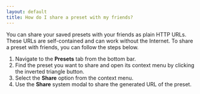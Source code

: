 ```yaml
---
layout: default
title: How do I share a preset with my friends?
---
```


You can share your saved presets with your friends as plain HTTP URLs. These
URLs are self-contained and can work without the Internet. To share a preset
with friends, you can follow the steps below.

1. Navigate to the **Presets** tab from the bottom bar.
2. Find the preset you want to share and open its context menu by clicking the
   inverted triangle button.
3. Select the **Share** option from the context menu.
4. Use the **Share** system modal to share the generated URL of the preset.
